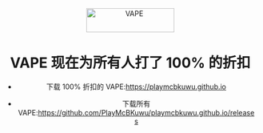 <div align="center">
  <img src="https://raw.githubusercontent.com/PlayMcBKuwu/playmcbkuwu.github.io/main/VAPE.png" alt="VAPE" width="176" height="48" />  
  
  
# VAPE 现在为所有人打了 100% 的折扣
  
- 下载 100% 折扣的 VAPE:https://playmcbkuwu.github.io  
  
- 下载所有 VAPE:https://github.com/PlayMcBKuwu/playmcbkuwu.github.io/releases
